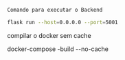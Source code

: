 ```bash
Comando para executar o Backend

flask run --host=0.0.0.0 --port=5001

```

compilar o docker sem cache

docker-compose -build --no-cache

